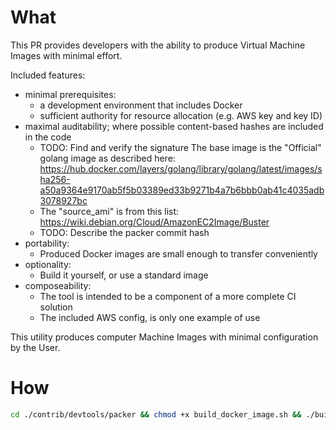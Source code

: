 What
====

This PR provides developers with the ability to produce Virtual Machine Images with minimal effort.

Included features:

* minimal prerequisites:
     - a development environment that includes Docker
     - sufficient authority for resource allocation (e.g. AWS key and key ID)
* maximal auditability; where possible content-based hashes are included in the code
     - TODO: Find and verify the signature
          The base image is the "Official" golang image as described here:
https://hub.docker.com/layers/golang/library/golang/latest/images/sha256-a50a9364e9170ab5f5b03389ed33b9271b4a7b6bbb0ab41c4035adb3078927bc
     - The "source_ami" is from this list: https://wiki.debian.org/Cloud/AmazonEC2Image/Buster
     - TODO: Describe the packer commit hash
* portability:
     - Produced Docker images are small enough to transfer conveniently
* optionality:
     - Build it yourself, or use a standard image
* composeability:
    - The tool is intended to be a component of a more complete CI solution
    - The included AWS config, is only one example of use

This utility produces computer Machine Images with minimal configuration by the User.

How
===

```BASH
cd ./contrib/devtools/packer && chmod +x build_docker_image.sh && ./build_docker_image.sh
```
